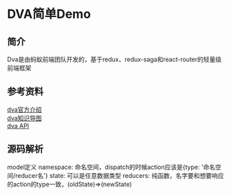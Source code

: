 # DVA简单Demo

## 简介
Dva是由蚂蚁前端团队开发的，基于redux、redux-saga和react-router的轻量级前端框架  

## 参考资料
[dva官方介绍](https://github.com/dvajs/dva/blob/master/README_zh-CN.md)  
[dva知识导图](https://github.com/dvajs/dva-knowledgemap)  
[dva API](https://github.com/dvajs/dva/blob/master/docs/API_zh-CN.md)

## 源码解析
model定义
  namespace: 命名空间，dispatch的时候action应该是{type: '命名空间/reducer名'}
  state: 可以是任意数据类型
  reducers: 纯函数，名字要和想要响应的action的type一致，(oldState)=>(newState)
